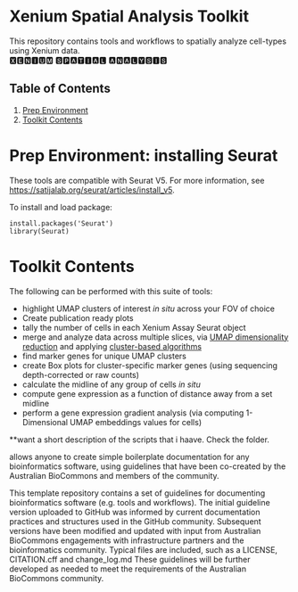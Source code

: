 # Xenium Spatial Analysis Toolkit
This repository contains tools and workflows to spatially analyze cell-types using Xenium data.   
🆇🅴🅽🅸🆄🅼 🆂🅿🅰🆃🅸🅰🅻 🅰🅽🅰🅻🆈🆂🅸🆂  
## Table of Contents
1. [Prep Environment](#prep-environment-installing-seurat)
2. [Toolkit Contents](#toolkit-contents)
   
# Prep Environment: installing Seurat
These tools are compatible with Seurat V5. For more information, see https://satijalab.org/seurat/articles/install_v5.   
   
To install and load package:
```
install.packages('Seurat')
library(Seurat)
```
# Toolkit Contents
The following can be performed with this suite of tools:  
   
* highlight UMAP clusters of interest _in situ_ across your FOV of choice
* Create publication ready plots
* tally the number of cells in each Xenium Assay Seurat object
* merge and analyze data across multiple slices, via [UMAP dimensionality reduction](https://www.nature.com/articles/nbt.4314) and applying [cluster-based algorithms](https://www.tandfonline.com/doi/full/10.1080/15476286.2020.1728961)
* find marker genes for unique UMAP clusters
* create Box plots for cluster-specific marker genes (using sequencing depth-corrected or raw counts)
* calculate the midline of any group of cells _in situ_
* compute gene expression as a function of distance away from a set midline
* perform a gene expression gradient analysis (via computing 1-Dimensional UMAP embeddings values for cells)

**want a short description of the scripts that i haave. Check the folder.

allows anyone to create simple boilerplate documentation for any bioinformatics software, using guidelines that have been co-created by the Australian BioCommons and members of the community.

This template repository contains a set of guidelines for documenting bioinformatics software (e.g. tools and workflows).
The initial guideline version uploaded to GitHub was informed by current documentation practices and structures used in the GitHub community.
Subsequent versions have been modified and updated with input from Australian BioCommons engagements with infrastructure partners and the bioinformatics community.
Typical files are included, such as a LICENSE, CITATION.cff and change_log.md
These guidelines will be further developed as needed to meet the requirements of the Australian BioCommons community.


